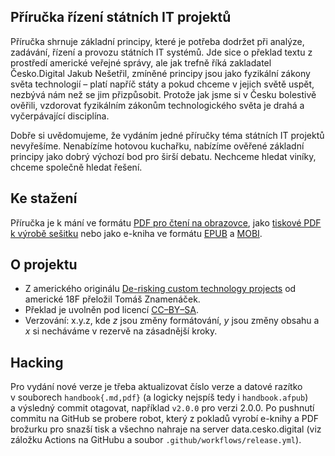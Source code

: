 ## Příručka řízení státních IT projektů

Příručka shrnuje základní principy, které je potřeba dodržet při analýze, zadávání, řízení a provozu státních IT systémů. Jde sice o překlad textu z prostředí americké veřejné správy, ale jak trefně říká zakladatel Česko.Digital Jakub Nešetřil, zmíněné principy jsou jako fyzikální zákony světa technologií – platí napříč státy a pokud chceme v jejich světě uspět, nezbývá nám než se jim přizpůsobit. Protože jak jsme si v Česku bolestivě ověřili, vzdorovat fyzikálním zákonům technologického světa je drahá a vyčerpávající disciplína.

Dobře si uvědomujeme, že vydáním jedné příručky téma státních IT projektů nevyřešíme. Nenabízíme hotovou kuchařku, nabízíme ověřené základní principy jako dobrý výchozí bod pro širší debatu. Nechceme hledat viníky, chceme společně hledat řešení.

## Ke stažení
Příručka je k mání ve formátu [PDF pro čtení na obrazovce][screen], jako [tiskové PDF k výrobě sešitku][print] nebo jako e-kniha ve formátu [EPUB] a [MOBI].

[screen]: https://data.cesko.digital/prirucka/prirucka.pdf
[print]: https://data.cesko.digital/prirucka/booklet.pdf
[EPUB]: https://data.cesko.digital/prirucka/prirucka.epub
[MOBI]: https://data.cesko.digital/prirucka/prirucka.mobi

## O projektu
 
* Z amerického originálu [De-risking custom technology projects](https://github.com/18F/technology-budgeting/blob/master/handbook.md) od americké 18F přeložil Tomáš Znamenáček.
* Překlad je uvolněn pod licencí [CC–BY–SA](https://cs.wikipedia.org/wiki/CC-BY-SA).
* Verzování: x.y.z, kde _z_ jsou změny formátování, _y_ jsou změny obsahu a _x_ si necháváme v rezervě na zásadnější kroky.

## Hacking

Pro vydání nové verze je třeba aktualizovat číslo verze a datové razítko v souborech `handbook{.md,pdf}` (a logicky nejspíš tedy i `handbook.afpub`) a výsledný commit otagovat, například `v2.0.0` pro verzi 2.0.0. Po pushnutí commitu na GitHub se probere robot, který z pokladů vyrobí e-knihy a PDF brožurku pro snazší tisk a všechno nahraje na server data.cesko.digital (viz záložku Actions na GitHubu a soubor `.github/workflows/release.yml`).